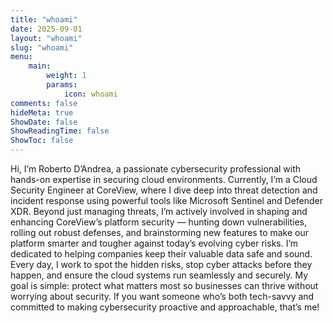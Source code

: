 ```yaml
---
title: "whoami"
date: 2025-09-01
layout: "whoami"
slug: "whoami"
menu:
    main:
        weight: 1
        params: 
            icon: whoami 
comments: false
hideMeta: true
ShowDate: false
ShowReadingTime: false
ShowToc: false
---
```


Hi, I’m Roberto D’Andrea, a passionate cybersecurity professional with hands-on expertise in securing cloud environments. Currently, I’m a Cloud Security Engineer at CoreView, where I dive deep into threat detection and incident response using powerful tools like Microsoft Sentinel and Defender XDR. Beyond just managing threats, I’m actively involved in shaping and enhancing CoreView’s platform security — hunting down vulnerabilities, rolling out robust defenses, and brainstorming new features to make our platform smarter and tougher against today’s evolving cyber risks.
I’m dedicated to helping companies keep their valuable data safe and sound. Every day, I work to spot the hidden risks, stop cyber attacks before they happen, and ensure the cloud systems run seamlessly and securely. My goal is simple: protect what matters most so businesses can thrive without worrying about security. If you want someone who’s both tech-savvy and committed to making cybersecurity proactive and approachable, that’s me!